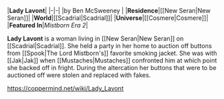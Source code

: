 |**Lady Lavont**|
|-|-|
|by  Ben McSweeney |
|**Residence**|[[New Seran\|New Seran]]|
|**World**|[[Scadrial\|Scadrial]]|
|**Universe**|[[Cosmere\|Cosmere]]|
|**Featured In**|*Mistborn Era 2*|

**Lady Lavont** is a woman living in [[New Seran\|New Seran]] on [[Scadrial\|Scadrial]].
She held a party in her home to auction off buttons from [[Spook\|The Lord Mistborn's]] favorite smoking jacket. She was with [[Jak\|Jak]] when [[Mustaches\|Mustaches]] confronted him at which point she backed off in fright. During the altercation her buttons that were to be auctioned off were stolen and replaced with fakes.



https://coppermind.net/wiki/Lady_Lavont